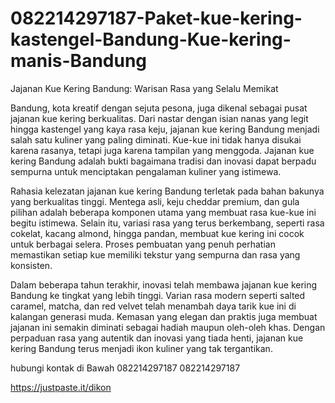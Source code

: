 # 082214297187-Paket-kue-kering-kastengel-Bandung-Kue-kering-manis-Bandung
Jajanan Kue Kering Bandung: Warisan Rasa yang Selalu Memikat

Bandung, kota kreatif dengan sejuta pesona, juga dikenal sebagai pusat jajanan kue kering berkualitas. Dari nastar dengan isian nanas yang legit hingga kastengel yang kaya rasa keju, jajanan kue kering Bandung menjadi salah satu kuliner yang paling diminati. Kue-kue ini tidak hanya disukai karena rasanya, tetapi juga karena tampilan yang menggoda. Jajanan kue kering Bandung adalah bukti bagaimana tradisi dan inovasi dapat berpadu sempurna untuk menciptakan pengalaman kuliner yang istimewa.

Rahasia kelezatan jajanan kue kering Bandung terletak pada bahan bakunya yang berkualitas tinggi. Mentega asli, keju cheddar premium, dan gula pilihan adalah beberapa komponen utama yang membuat rasa kue-kue ini begitu istimewa. Selain itu, variasi rasa yang terus berkembang, seperti rasa cokelat, kacang almond, hingga pandan, membuat kue kering ini cocok untuk berbagai selera. Proses pembuatan yang penuh perhatian memastikan setiap kue memiliki tekstur yang sempurna dan rasa yang konsisten.

Dalam beberapa tahun terakhir, inovasi telah membawa jajanan kue kering Bandung ke tingkat yang lebih tinggi. Varian rasa modern seperti salted caramel, matcha, dan red velvet telah menambah daya tarik kue ini di kalangan generasi muda. Kemasan yang elegan dan praktis juga membuat jajanan ini semakin diminati sebagai hadiah maupun oleh-oleh khas. Dengan perpaduan rasa yang autentik dan inovasi yang tiada henti, jajanan kue kering Bandung terus menjadi ikon kuliner yang tak tergantikan.

hubungi kontak di Bawah 082214297187 082214297187

https://justpaste.it/dikon

